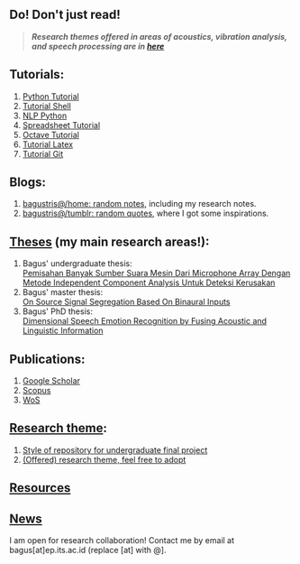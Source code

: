 ## **Do! Don't just read!**

> ***Research themes offered in areas of acoustics, vibration analysis, and speech processing are in [here](https://bagustris.github.io/researchtheme)***

## Tutorials:
1. [Python Tutorial](http://bagustris.github.io/python-tutorial)
2. [Tutorial Shell](http://bagustris.github.io/tutorial-shell)
3. [NLP Python](http://bagustris.github.io/nlp-python)
4. [Spreadsheet Tutorial](http://bagustris.github.io/spreadsheet-tutorial)
5. [Octave Tutorial](http://bagustris.github.io/octave-tutorial)
6. [Tutorial Latex](https://github.com/bagustris/tutorial-latex)
7. [Tutorial Git](https://bagustris.github.io/tutorial-git)

## Blogs:
1. [bagustris@/home: random notes](http://bagustris.blogspot.com), including my research notes.
2. [bagustris@/tumblr: random quotes](https://bagustris.tumblr.com), where I got some inspirations.

## [Theses](https://bagustris.github.io/thesis) (my main research areas!):
1. Bagus' undergraduate thesis:  
[Pemisahan Banyak Sumber Suara Mesin Dari Microphone Array Dengan Metode Independent Component Analysis Untuk Deteksi Kerusakan](https://www.dropbox.com/s/qvifo67qzju99de/TAbagus.pdf?dl=0)
2. Bagus' master thesis:  
[On Source Signal Segregation Based On Binaural Inputs](https://www.dropbox.com/s/5wjsrrhxjw5oby3/bta_tesis_en_v16.pdf?dl=0)
3. Bagus' PhD thesis:  
[Dimensional Speech Emotion Recognition by Fusing Acoustic
   and Linguistic
   Information](https://dspace.jaist.ac.jp/dspace/bitstream/10119/17472/2/paper.pdf)
   
## Publications:
1. [Google
   Scholar](https://scholar.google.com/citations?user=xuiLAewAAAAJ&hl=en)
2. [Scopus](https://www.scopus.com/authid/detail.uri?authorId=36004642300)
3. [WoS](https://www.webofscience.com/wos/author/record/AAI-5222-2020)

## [Research theme](https://bagustris.github.io/researchtheme):  
1. [Style of repository for undergraduate final project](./repo_TA_style)
2. [(Offered) research theme, feel free to adopt](https://bagustris.github.io/researchtheme)

## [Resources](https://bagustris.github.com/tools)
## [News](https://bagustris.github.io/news)

I am open for research collaboration! Contact me by email at bagus[at]ep.its.ac.id (replace [at] with @].

